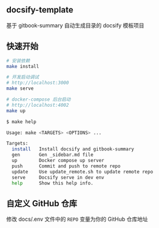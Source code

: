 ## docsify-template

基于 gitbook-summary 自动生成目录的 docsify 模板项目

## 快速开始


```bash
# 安装依赖
make install

# 开发启动调试
# http://localhost:3000
make serve

# docker-compose 后台启动
# http://localhost:4002
make up
```

```bash
$ make help

Usage: make <TARGETS> <OPTIONS> ...

Targets:
  install   Install docsify and gitbook-summary
  gen       Gen _sidebar.md file
  up        Docker compose up server
  push      Commit and push to remote repo
  update    Use update_remote.sh to update remote repo
  serve     Docsify serve in dev env
  help      Show this help info.
```

## 自定义 GitHub 仓库

修改 docs/.env 文件中的 `REPO` 变量为你的 GitHub 仓库地址